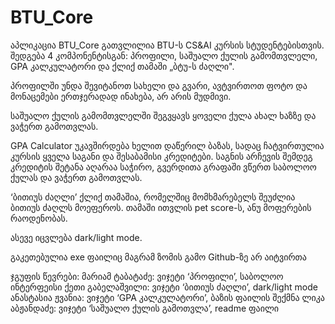 # BTU_Core
აპლიკაცია BTU_Core გათვლილია BTU-ს CS&AI კურსის სტუდენტებისთვის. შედგება 4 კომპონენტისგან: პროფილი, საშუალო ქულის გამომთვლელი, GPA კალკულატორი და ქლიქ თამაში „ბტუ-ს ძაღლი".

პროფილში უნდა შევიტანოთ სახელი და გვარი, ავტვირთოთ ფოტო და მონაცემები ერთჯერადად ინახება, არ არის მუდმივი.

საშუალო ქულის გამომთვლელში შეგვყავს ყოველი ქულა ახალ ხაზზე და ვაჭერთ გამოთვლას.

GPA Calculator უკავშირდება ხელით დაწერილ ბაზას, სადაც ჩატვირთულია კურსის ყველა საგანი და შესაბამისი კრედიტები. საგნის არჩევის შემდეგ კრედიტის შეტანა აღარაა საჭირო, გვერდითა გრაფაში ვწერთ საბოლოო ქულას და ვაჭერთ გამოთვლას.

‘ბითიუს ძაღლი’ ქლიქ თამაშია, რომელშიც მომხმარებელს შეუძლია
ბითიუს ძაღლს მოეფეროს. თამაში ითვლის pet score-ს, ანუ მოფერების
რაოდენობას.

ასევე იცვლება dark/light mode.

გაკეთებულია exe ფაილიც მაგრამ ზომის გამო Github-ზე არ აიტვირთა

ჯგუფის წევრები:
მარიამ ტაბატაძე: ვიჯეტი ‘პროფილი’, საბოლოო ინტერფეისი
ქეთი გაბელაშვილი: ვიჯეტი ‘ბითიუს ძაღლი’, dark/light mode
ანასტასია ჟვანია: ვიჯეტი ‘GPA კალკულატორი’, ბაზის ფაილის შექმნა
ლიკა აბჟანდაძე: ვიჯეტი ‘საშუალო ქულის გამოთვლა’, readme ფაილი
